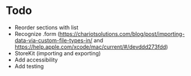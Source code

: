 #  Todo

- Reorder sections with list
- Recognize .form (https://chariotsolutions.com/blog/post/importing-data-via-custom-file-types-in/ and https://help.apple.com/xcode/mac/current/#/devddd273fdd)
- StoreKit (importing and exporting)
- Add accessibility
- Add testing
